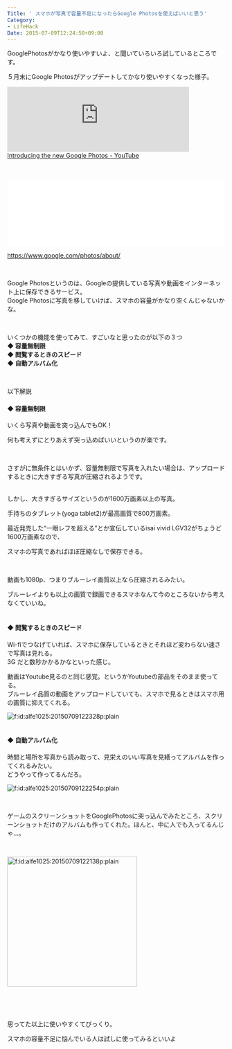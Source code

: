 ```yaml
---
Title: ' スマホが写真で容量不足になったらGoogle Photosを使えばいいと思う'
Category:
- LifeHack
Date: 2015-07-09T12:24:50+09:00
---
```


<p>GooglePhotosがかなり使いやすいよ、と聞いていろいろ試しているところです。</p>
<p>５月末にGoogle Photosがアップデートしてかなり使いやすくなった様子。</p>
<p><iframe src="https://youtube.googleapis.com/v/ydBjsZnHrwM&amp;source=uds" width="420" frameborder="0" allowfullscreen=""></iframe><br /><a href="https://www.youtube.com/watch?v=ydBjsZnHrwM">Introducing the new Google Photos - YouTube</a></p>
<p> </p>
<p><iframe class="embed-card embed-webcard" style="display: block; width: 100%; height: 155px; max-width: 500px; margin: auto;" title="Google Photos - All your photos organized and easy to find" src="//hatenablog-parts.com/embed?url=https%3A%2F%2Fwww.google.com%2Fphotos%2Fabout%2F" frameborder="0" scrolling="no">&lt;a href="https://www.google.com/photos/about/" data-mce-href="https://www.google.com/photos/about/"&gt;Google Photos - All your photos organized and easy to find&lt;/a&gt;</iframe></p>
<p><a href="https://www.google.com/photos/about/">https://www.google.com/photos/about/</a></p>
<p> </p>
<p>Google Photosというのは、Googleの提供している写真や動画をインターネット上に保存できるサービス。<br />Google Photosに写真を移していけば、スマホの容量がかなり空くんじゃないかな。</p>
<p> </p>
<p>いくつかの機能を使ってみて、すごいなと思ったのが以下の３つ<br /><strong>◆ 容量無制限</strong><br /><strong>◆ 閲覧するときのスピード</strong><br /><strong>◆ 自動アルバム化</strong></p>
<p> </p>
<p>以下解説</p>
<h4>◆ 容量無制限</h4>
<p>いくら写真や動画を突っ込んでもOK！</p>
<p>何も考えずにとりあえず突っ込めばいいというのが楽です。</p>
<p> </p>
<p>さすがに無条件とはいかず、容量無制限で写真を入れたい場合は、アップロードするときに大きすぎる写真が圧縮されるようです。</p>
<p><br />しかし、大きすぎるサイズというのが1600万画素以上の写真。</p>
<p>手持ちのタブレット(yoga tablet2)が最高画質で800万画素。</p>
<p>最近発売した“一眼レフを超える”とか宣伝しているisai vivid LGV32がちょうど1600万画素なので、</p>
<p>スマホの写真であればほぼ圧縮なしで保存できる。</p>
<p> </p>
<p>動画も1080p、つまりブルーレイ画質以上なら圧縮されるみたい。</p>
<p>ブルーレイよりも以上の画質で録画できるスマホなんて今のところないから考えなくていいね。</p>
<h4><br />◆ 閲覧するときのスピード</h4>
<p>Wi-fiでつなげていれば、スマホに保存しているときとそれほど変わらない速さで写真は見れる。<br />3G だと数秒かかるかなといった感じ。</p>
<p>動画はYoutube見るのと同じ感覚。というかYoutubeの部品をそのまま使ってる。<br />ブルーレイ品質の動画をアップロードしていても、スマホで見るときはスマホ用の画質に抑えてくれる。</p>
<p><img class="hatena-fotolife" title="f:id:alfe1025:20150709122328p:plain" src="https://cdn-ak.f.st-hatena.com/images/fotolife/a/alfe1025/20150709/20150709122328.png" alt="f:id:alfe1025:20150709122328p:plain" /></p>
<h4><br />◆ 自動アルバム化</h4>
<p>時間と場所を写真から読み取って、見栄えのいい写真を見繕ってアルバムを作ってくれるみたい。<br />どうやって作ってるんだろ。</p>
<p><img class="hatena-fotolife" title="f:id:alfe1025:20150709122254p:plain" src="https://cdn-ak.f.st-hatena.com/images/fotolife/a/alfe1025/20150709/20150709122254.png" alt="f:id:alfe1025:20150709122254p:plain" /></p>
<p> </p>
<p>ゲームのスクリーンショットをGooglePhotosに突っ込んでみたところ、スクリーンショットだけのアルバムも作ってくれた。ほんと、中に人でも入ってるんじゃ…。</p>
<p> </p>
<p><img class="hatena-fotolife" title="f:id:alfe1025:20150709122138p:plain" src="https://cdn-ak.f.st-hatena.com/images/fotolife/a/alfe1025/20150709/20150709122138.png" alt="f:id:alfe1025:20150709122138p:plain" width="300" /></p>
<p> </p>
<p> </p>
<p>思ってた以上に使いやすくてびっくり。</p>
<p>スマホの容量不足に悩んでいる人は試しに使ってみるといいよ</p>
<p> </p>
